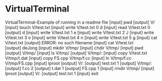 # VirtualTerminal
VirtualTerminal-Example of running in a readme file
[input]    pwd 
[output]   V/ 
[input]    touch V/test.txt 
[input]    write V/test.txt 0 d 
[input]    read V/test.txt 0  
[output]   d 
[input]    write V/test.txt 1 e 
[input]    write V/test.txt 2 J 
[input]    write V/test.txt 3 o 
[input]    write V/test.txt 4 n 
[input]    write V/test.txt 5 g 
[input]    cat V/text.txt 
[output]   ERROR: no such filename 
[input]    cat V/test.txt  
[output]   deJong 
[input]    mkdir V/tmp/ 
[input]    chdir V/tmp/ 
[input]    pwd 
[output]   V/tmp/ 
[input]    ls V/tmp/ 
[output]   V/tmp/: 
[input]    copy V/test.txt V/tmp/t.dat 
[input]    copy FS.cpp V/tmp/f.cc 
[input]    ln V/tmp/f.cc V/tmp/FS.cpp 
[input]    lproot 
[output]   V/: 
[output]   test.txt 1 
[output]   V/tmp/: 
[output]   f.cc 2 
[output]   t.dat 1 
[output]   FS.cpp 1 
[input]    rmdir V/tmp/ 
[input]    lproot 
[output]   V/: 
[output]   test.txt 1 
[input]    exit 
